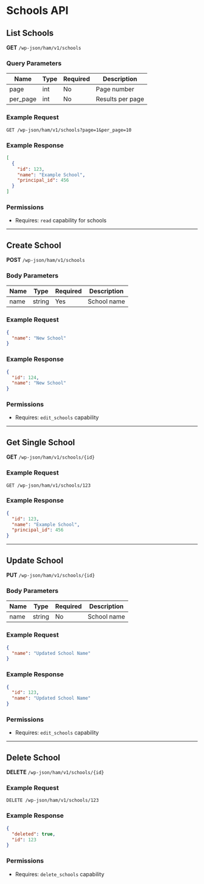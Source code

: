 # Schools API

## List Schools

**GET** `/wp-json/ham/v1/schools`

### Query Parameters
| Name     | Type | Required | Description      |
|----------|------|----------|------------------|
| page     | int  | No       | Page number      |
| per_page | int  | No       | Results per page |

### Example Request
```http
GET /wp-json/ham/v1/schools?page=1&per_page=10
```

### Example Response
```json
[
  {
    "id": 123,
    "name": "Example School",
    "principal_id": 456
  }
]
```

### Permissions
- Requires: `read` capability for schools

---

## Create School

**POST** `/wp-json/ham/v1/schools`

### Body Parameters
| Name | Type   | Required | Description   |
|------|--------|----------|---------------|
| name | string | Yes      | School name   |

### Example Request
```json
{
  "name": "New School"
}
```

### Example Response
```json
{
  "id": 124,
  "name": "New School"
}
```

### Permissions
- Requires: `edit_schools` capability

---

## Get Single School

**GET** `/wp-json/ham/v1/schools/{id}`

### Example Request
```http
GET /wp-json/ham/v1/schools/123
```

### Example Response
```json
{
  "id": 123,
  "name": "Example School",
  "principal_id": 456
}
```

---

## Update School

**PUT** `/wp-json/ham/v1/schools/{id}`

### Body Parameters
| Name | Type   | Required | Description   |
|------|--------|----------|---------------|
| name | string | No       | School name   |

### Example Request
```json
{
  "name": "Updated School Name"
}
```

### Example Response
```json
{
  "id": 123,
  "name": "Updated School Name"
}
```

### Permissions
- Requires: `edit_schools` capability

---

## Delete School

**DELETE** `/wp-json/ham/v1/schools/{id}`

### Example Request
```http
DELETE /wp-json/ham/v1/schools/123
```

### Example Response
```json
{
  "deleted": true,
  "id": 123
}
```

### Permissions
- Requires: `delete_schools` capability
